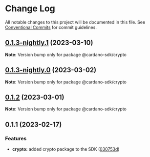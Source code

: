 # Change Log

All notable changes to this project will be documented in this file.
See [Conventional Commits](https://conventionalcommits.org) for commit guidelines.

## [0.1.3-nightly.1](https://github.com/input-output-hk/cardano-js-sdk/compare/@cardano-sdk/crypto@0.1.3-nightly.0...@cardano-sdk/crypto@0.1.3-nightly.1) (2023-03-10)

**Note:** Version bump only for package @cardano-sdk/crypto

## [0.1.3-nightly.0](https://github.com/input-output-hk/cardano-js-sdk/compare/@cardano-sdk/crypto@0.1.2...@cardano-sdk/crypto@0.1.3-nightly.0) (2023-03-02)

**Note:** Version bump only for package @cardano-sdk/crypto

## [0.1.2](https://github.com/input-output-hk/cardano-js-sdk/compare/@cardano-sdk/crypto@0.1.1...@cardano-sdk/crypto@0.1.2) (2023-03-01)

**Note:** Version bump only for package @cardano-sdk/crypto

## 0.1.1 (2023-02-17)

### Features

- **crypto:** added crypto package to the SDK ([030753d](https://github.com/input-output-hk/cardano-js-sdk/commit/030753d9f62b984b2d31f2e7e793b3929137d314))
